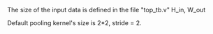 The size of the input data is defined in the file "top_tb.v" H_in, W_out

Default pooling kernel's size is 2*2, stride = 2.
